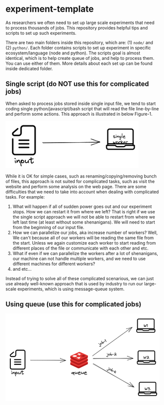 # experiment-template
As researchers we often need to set up large scale experiments that need to process thousands of jobs. This repository provides helpful tips and scripts to set up such experiments.

There are two main folders inside this repository, which are: (1) `node/` and (2) `python/`. Each folder contains scripts to set up experiment in specific ecosystem/language (node and python). The scripts goal is almost identical, which is to help create queue of jobs, and help to process them. You can use either of them. More details about each set up can be found inside dedicated folder. 

## Single script (do NOT use this for complicated jobs)
When asked to process jobs stored inside single input file, we tend to start coding single python/javascript/bash script that will read the file line-by-line and perform some actions. This approach is illustrated in below Figure-1. 

![Single](https://github.com/rekap-ncsu/experiment-template/blob/main/single-worker.png?raw=true)

While it is OK for simple cases, such as renaming/copying/removing bunch of files, this approach is not suited for complicated tasks, such as visit the website and perform some analysis on the web page. There are some difficulties that we need to take into account when dealing with complicated tasks. For example:

1. What will happen if all of sudden power goes out and our experiment stops. How we can restart it from where we left? That is right if we use the single script approach we will not be able to restart from where we left last time (at least without some shenanigans). We will need to start from the beginning of our input file.
2. How we can parallelize our jobs, aka increase number of workers? Well, We can't because all of our workers will be reading the same file from the start. Unless we again customize each worker to start reading from different places of the file or communicate with each other and etc. 
3. What if even if we can parallelize the workers after a lot of shenanigans, our machine can not handle multiple workers, and we need to use different machines for different workers?
4. and etc...

Instead of trying to solve all of these complicated scenarious, we can just use already well-known approach that is used by industry to run our large-scale experiments, which is using message-queue system.  

## Using queue (use this for complicated jobs)

![Redis-queue](https://github.com/rekap-ncsu/experiment-template/blob/main/redis-queue.png?raw=true)
